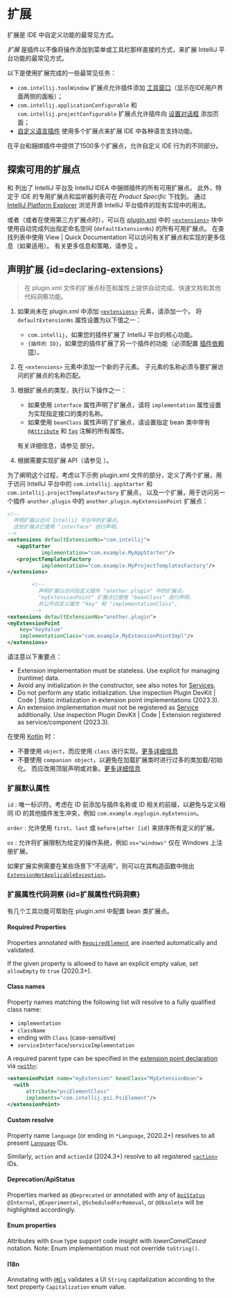 # 扩展

<!-- Copyright 2000-2024 JetBrains s.r.o. and other contributors. Use of this source code is governed by the Apache 2.0 license that can be found in the LICENSE file. -->

<link-summary>扩展是 IDE 中自定义功能的最常见方式。</link-summary>

_扩展_ 是插件以不像将操作添加到菜单或工具栏那样直接的方式，来扩展 IntelliJ 平台功能的最常见方式。

以下是使用扩展完成的一些最常见任务：

* `com.intellij.toolWindow` 扩展点允许插件添加 [工具窗口](tool_windows.md)（显示在IDE用户界面两侧的面板）；
* `com.intellij.applicationConfigurable` 和 `com.intellij.projectConfigurable` 扩展点允许插件向 [设置对话框](settings.md) 添加页面；
* [自定义语言插件](custom_language_support.md) 使用多个扩展点来扩展 IDE 中各种语言支持功能。

在平台和捆绑插件中提供了1500多个扩展点，允许自定义 IDE 行为的不同部分。

## 探索可用的扩展点

[](intellij_platform_extension_point_list.md) 和 [](intellij_community_plugins_extension_point_list.md) 列出了 IntelliJ 平台及 IntelliJ IDEA 中捆绑插件的所有可用扩展点。
此外，特定于 IDE 的专用扩展点和监听器列表可在 _Product Specific_ 下找到。
通过 [IntelliJ Platform Explorer](https://jb.gg/ipe) 浏览开源 IntelliJ 平台插件的现有实现中的用法。

或者（或者在使用第三方扩展点时），可以在 <path>[plugin.xml](plugin_configuration_file.md)</path> 中的 [`<extensions>`](plugin_configuration_file.md#idea-plugin__extensions) 块中使用自动完成列出指定命名空间 (`defaultExtensionNs`) 的所有可用扩展点。
在查找列表中使用 <ui-path>View | Quick Documentation</ui-path> 可以访问有关扩展点和实现的更多信息（如果适用）。
有关更多信息和策略，请参见 [](explore_api.md)。

## 声明扩展 {id=declaring-extensions}

> 在 <path>plugin.xml</path> 文件的扩展点标签和属性上提供自动完成、快速文档和其他代码洞察功能。

<procedure title="声明扩展">

1. 如果尚未在 <path>plugin.xml</path> 中添加 [`<extensions>`](plugin_configuration_file.md#idea-plugin__extensions) 元素，请添加一个。
   将 `defaultExtensionNs` 属性设置为以下值之一：
   * `com.intellij`，如果您的插件扩展了 IntelliJ 平台的核心功能。
   * `{插件的 ID}`，如果您的插件扩展了另一个插件的功能（必须配置 [插件依赖项](plugin_dependencies.md)）。
2. 在 `<extensions>` 元素中添加一个新的子元素。
   子元素的名称必须与要扩展访问的扩展点的名称匹配。
3. 根据扩展点的类型，执行以下操作之一：
   * 如果使用 `interface` 属性声明了扩展点，请将 `implementation` 属性设置为实现指定接口的类的名称。
   * 如果使用 `beanClass` 属性声明了扩展点，请设置指定 bean 类中带有 [`@Attribute`](%gh-ic%/platform/util/src/com/intellij/util/xmlb/annotations/Attribute.java) 和 [`Tag`](%gh-ic%/platform/util/src/com/intellij/util/xmlb/annotations/Tag.java) 注解的所有属性。

   有关详细信息，请参见 [](plugin_extension_points.md#declaring-extension-points) 部分。
4. 根据需要实现扩展 API（请参见 [](#implementing-extension)）。

</procedure>

为了阐明这个过程，考虑以下示例 <path>plugin.xml</path> 文件的部分，定义了两个扩展，用于访问 IntelliJ 平台中的 `com.intellij.appStarter` 和 `com.intellij.projectTemplatesFactory` 扩展点，
以及一个扩展，用于访问另一个插件 `another.plugin` 中的 `another.plugin.myExtensionPoint` 扩展点：

```xml
<!--
  声明扩展以访问 IntelliJ 平台中的扩展点。
  这些扩展点已使用 "interface" 进行声明。
-->
<extensions defaultExtensionNs="com.intellij">
   <appStarter
           implementation="com.example.MyAppStarter"/>
   <projectTemplatesFactory
           implementation="com.example.MyProjectTemplatesFactory"/>
</extensions>

        <!--
          声明扩展以访问自定义插件 "another.plugin" 中的扩展点。
          "myExtensionPoint" 扩展点已使用 "beanClass" 进行声明，
          并公开自定义属性 "key" 和 "implementationClass"。
        -->
<extensions defaultExtensionNs="another.plugin">
<myExtensionPoint
    key="keyValue"
    implementationClass="com.example.MyExtensionPointImpl"/>
</extensions>
```

<procedure id="implementing-extension" title="实现扩展">

请注意以下重要点：

- Extension implementation must be stateless. Use explicit [](plugin_services.md) for managing (runtime) data.
- Avoid any initialization in the constructor, see also notes for [Services](plugin_services.md#ctor).
- Do not perform any static initialization. Use inspection <control>Plugin DevKit | Code | Static initialization in extension point implementations</control> (2023.3).
- An extension implementation must not be registered as [Service](plugin_services.md) additionally. Use inspection <control>Plugin DevKit | Code | Extension registered as service/component</control> (2023.3).

在使用 [Kotlin](using_kotlin.md) 时：

- 不要使用 `object`，而应使用 `class` 进行实现。[更多详细信息](using_kotlin.md#object-vs-class)
- 不要使用 `companion object`，以避免在加载扩展类时进行过多的类加载/初始化。
  而应改用顶层声明或对象。[更多详细信息](using_kotlin.md#companion-object-extensions)

</procedure>

### 扩展默认属性

`id` : 唯一标识符。考虑在 ID 前添加与插件名称或 ID 相关的前缀，以避免与定义相同 ID 的其他插件发生冲突，例如 `com.example.myplugin.myExtension`。

`order` : 允许使用 `first`、`last` 或 `before|after [id]` 来排序所有定义的扩展。

`os` : 允许将扩展限制为给定的操作系统，例如 `os="windows"` 仅在 Windows 上注册扩展。

如果扩展实例需要在某些场景下“不适用”，则可以在其构造函数中抛出 [`ExtensionNotApplicableException`](%gh-ic%/platform/extensions/src/com/intellij/openapi/extensions/ExtensionNotApplicableException.java)。

### 扩展属性代码洞察 {id=扩展属性代码洞察}

有几个工具功能可帮助在 <path>plugin.xml</path> 中配置 bean 类扩展点。

#### Required Properties
<primary-label ref="2019.3"/>

Properties annotated with [`RequiredElement`](%gh-ic%/platform/core-api/src/com/intellij/openapi/extensions/RequiredElement.java) are inserted automatically and validated.

If the given property is allowed to have an explicit empty value, set `allowEmpty` to `true` (2020.3+).

#### Class names

Property names matching the following list will resolve to a fully qualified class name:

- `implementation`
- `className`
- ending with `Class` (case-sensitive)
- `serviceInterface`/`serviceImplementation`

A required parent type can be specified in the [extension point declaration](plugin_extension_points.md) via [`<with>`](plugin_configuration_file.md#idea-plugin__extensionPoints__extensionPoint__with):

```xml
<extensionPoint name="myExtension" beanClass="MyExtensionBean">
  <with
      attribute="psiElementClass"
      implements="com.intellij.psi.PsiElement"/>
</extensionPoint>
```

#### Custom resolve

Property name `language` (or ending in `*Language`, 2020.2+) resolves to all present [`Language`](%gh-ic%/platform/core-api/src/com/intellij/lang/Language.java) IDs.

Similarly, `action` and `actionId` (2024.3+) resolve to all registered [`<action>`](plugin_configuration_file.md#idea-plugin__actions__action) IDs.

#### Deprecation/ApiStatus

Properties marked as `@Deprecated` or annotated with any of [`ApiStatus`](%gh-java-annotations%/common/src/main/java/org/jetbrains/annotations/ApiStatus.java) `@Internal`, `@Experimental`, `@ScheduledForRemoval`, or `@Obsolete` will be highlighted accordingly.

#### Enum properties
<primary-label ref="2020.1"/>

Attributes with `Enum` type support code insight with _lowerCamelCased_ notation. Note: Enum implementation must not override `toString()`.

#### I18n
<primary-label ref="2019.2"/>

Annotating with [`@Nls`](%gh-java-annotations%/common/src/main/java/org/jetbrains/annotations/Nls.java) validates a UI `String` capitalization according to the text property `Capitalization` enum value.

